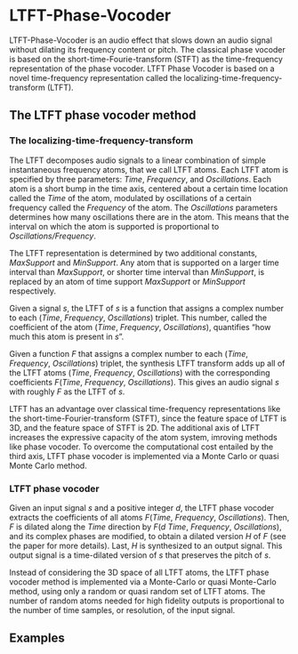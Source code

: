 # LTFT-Phase-Vocoder
LTFT-Phase-Vocoder is an audio effect that slows down an audio signal without dilating its frequency content or pitch.
The classical phase vocoder is based on the short-time-Fourie-transform (STFT) as the time-frequency representation of the phase vocoder. LTFT Phase Vocoder is based on a novel time-frequency representation called the localizing-time-frequency-transform (LTFT).

## The LTFT phase vocoder method
### The localizing-time-frequency-transform
The LTFT decomposes audio signals to a linear combination of simple instantaneous frequency atoms, that we call LTFT atoms. Each LTFT atom is specified by three parameters: *Time*, *Frequency*, and *Oscillations*. Each atom is a short bump in the time axis, centered about a certain time location called the *Time* of the atom, modulated by oscillations of a certain frequency called the *Frequency* of the atom. The *Oscillations* parameters determines how many oscillations there are in the atom. This means that the interval on which the atom is supported is proportional to *Oscillations/Frequency*. 

The LTFT representation is determined by two additional constants, *MaxSupport* and *MinSupport*. Any atom that is supported on a larger time interval than *MaxSupport*, or shorter time interval than *MinSupport*, is replaced by an atom of time support *MaxSupport* or *MinSupport* respectively.

Given a signal *s*, the LTFT of *s* is a function that assigns a complex number to each (*Time*, *Frequency*, *Oscillations*) triplet. This number, called the coefficient of the atom (*Time*, *Frequency*, *Oscillations*), quantifies “how much this atom is present in *s*”. 

Given a function *F* that assigns a complex number to each (*Time*, *Frequency*, *Oscillations*) triplet, the synthesis LTFT transform adds up all of the LTFT atoms (*Time*, *Frequency*, *Oscillations*)  with the corresponding coefficients *F*(*Time*, *Frequency*, *Oscillations*). This gives an audio signal  *s* with roughly *F* as the LTFT of *s*.

LTFT has an advantage over classical time-frequency representations like the short-time-Fourier-transform (STFT), since the feature space of LTFT is 3D, and the feature space of STFT is 2D. The additional axis of LTFT increases the expressive capacity of the atom system, imroving methods like phase vocoder. To overcome the computational cost entailed by the third axis, LTFT phase vocoder is implemented via a Monte Carlo or quasi Monte Carlo method.


### LTFT phase vocoder
Given an input signal *s* and a positive integer *d*, the LTFT phase vocoder extracts the coefficients of all atoms *F*(*Time*, *Frequency*, *Oscillations*). Then, *F* is dilated along the *Time* direction by *F*(*d Time*, *Frequency*, *Oscillations*), and its complex phases are modified, to obtain a dilated version *H* of *F* (see the paper for more details). Last, *H* is synthesized to an output signal. This output signal is a time-dilated version of *s* that preserves the pitch of *s*. 

Instead of considering the 3D space of all LTFT atoms, the LTFT phase vocoder method is implemented via a Monte-Carlo or quasi Monte-Carlo method, using only a random or quasi random set of LTFT atoms. The number of random atoms needed for high fidelity outputs is proportional to the number of time samples, or resolution, of the input signal.

## Examples

